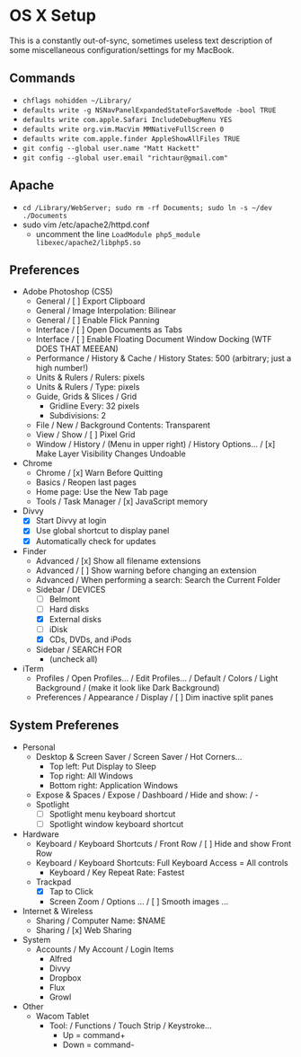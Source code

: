# OS X Setup

This is a constantly out-of-sync, sometimes useless text description of some miscellaneous configuration/settings for my MacBook.

## Commands

* `chflags nohidden ~/Library/`
* `defaults write -g NSNavPanelExpandedStateForSaveMode -bool TRUE`
* `defaults write com.apple.Safari IncludeDebugMenu YES`
* `defaults write org.vim.MacVim MMNativeFullScreen 0`
* `defaults write com.apple.finder AppleShowAllFiles TRUE`
* `git config --global user.name "Matt Hackett"`
* `git config --global user.email "richtaur@gmail.com"`

## Apache

* `cd /Library/WebServer; sudo rm -rf Documents; sudo ln -s ~/dev ./Documents`
* sudo vim /etc/apache2/httpd.conf
	- uncomment the line `LoadModule php5_module libexec/apache2/libphp5.so`

## Preferences

* Adobe Photoshop (CS5)
	- General / [ ] Export Clipboard
	- General / Image Interpolation: Bilinear
	- General / [ ] Enable Flick Panning
	- Interface / [ ] Open Documents as Tabs
	- Interface / [ ] Enable Floating Document Window Docking (WTF DOES THAT MEEEAN)
	- Performance / History & Cache / History States: 500 (arbitrary; just a high number!)
	- Units & Rulers / Rulers: pixels
	- Units & Rulers / Type: pixels
	- Guide, Grids & Slices / Grid
		* Gridline Every: 32 pixels
		* Subdivisions: 2
	- File / New / Background Contents: Transparent
	- View / Show / [ ] Pixel Grid
	- Window / History / (Menu in upper right) / History Options… / [x] Make Layer Visibility Changes Undoable
* Chrome
	- Chrome / [x] Warn Before Quitting
	- Basics / Reopen last pages
	- Home page: Use the New Tab page
	- Tools / Task Manager / [x] JavaScript memory
* Divvy
	- [x] Start Divvy at login
	- [x] Use global shortcut to display panel
	- [x] Automatically check for updates
* Finder
	- Advanced / [x] Show all filename extensions
	- Advanced / [ ] Show warning before changing an extension
	- Advanced / When performing a search: Search the Current Folder
	- Sidebar / DEVICES
		* [ ] Belmont
		* [ ] Hard disks
		* [x] External disks
		* [ ] iDisk
		* [x] CDs, DVDs, and iPods
	- Sidebar / SEARCH FOR
		* (uncheck all)
* iTerm
	- Profiles / Open Profiles… / Edit Profiles… / Default / Colors / Light Background / (make it look like Dark Background)
	- Preferences / Appearance / Display / [ ] Dim inactive split panes

## System Preferenes

* Personal
	- Desktop & Screen Saver / Screen Saver / Hot Corners…
		* Top left: Put Display to Sleep
		* Top right: All Windows
		* Bottom right: Application Windows
	- Expose & Spaces / Expose / Dashboard / Hide and show: / -
	- Spotlight
		* [ ] Spotlight menu keyboard shortcut
		* [ ] Spotlight window keyboard shortcut
* Hardware
	- Keyboard / Keyboard Shortcuts / Front Row / [ ] Hide and show Front Row
	- Keyboard / Keyboard Shortcuts: Full Keyboard Access = All controls
		* Keyboard / Key Repeat Rate: Fastest
	- Trackpad
		* [x] Tap to Click
		* Screen Zoom / Options … / [ ] Smooth images …
* Internet & Wireless
	- Sharing / Computer Name: $NAME
	- Sharing / [x] Web Sharing
* System
	- Accounts / My Account / Login Items
		* Alfred
		* Divvy
		* Dropbox
		* Flux
		* Growl
* Other
	- Wacom Tablet
		* Tool: / Functions / Touch Strip / Keystroke…
			- Up = command+
			- Down = command-
